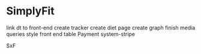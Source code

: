 
# SimplyFit

link dt to front-end
create tracker
create diet page
create graph
finish media queries 
style front end table
Payment system-stripe


SxF
